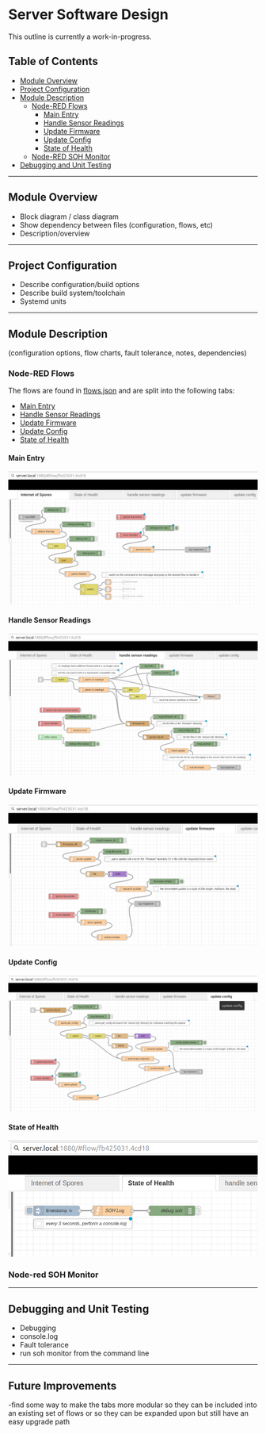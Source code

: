 # Server Software Design
This outline is currently a work-in-progress.

## Table of Contents

* [Module Overview](#module-overview)
* [Project Configuration](#project-configuration)
* [Module Description](#module-description)
  - [Node-RED Flows](#node-red-flows)
    + [Main Entry](#main-entry)
    + [Handle Sensor Readings](#handle-sensor-readings)
    + [Update Firmware](#update-firmware)
    + [Update Config](#update-config)
    + [State of Health](#state-of-health)
  - [Node-RED SOH Monitor](#node-red-soh-monitor)
* [Debugging and Unit Testing](#debugging-and-unit-testing)

---

## Module Overview

- Block diagram / class diagram
- Show dependency between files (configuration, flows, etc)
- Description/overview

---

## Project Configuration

- Describe configuration/build options
- Describe build system/toolchain
- Systemd units

---

## Module Description

(configuration options, flow charts, fault tolerance, notes, dependencies)

### Node-RED Flows

The flows are found in [flows.json](../node-red/flows.json) and are split into
the following tabs:
+ [Main Entry](#main-entry)
+ [Handle Sensor Readings](#handle-sensor-readings)
+ [Update Firmware](#update-firmware)
+ [Update Config](#update-config)
+ [State of Health](#state-of-health)

#### Main Entry

![Flow Screenshot](screenshots/flows_detail_entry.png)

#### Handle Sensor Readings

![Flow Screenshot](screenshots/flows_detail_handle_readings.png)

#### Update Firmware

![Flow Screenshot](screenshots/flows_detail_update_firmware.png)

#### Update Config

![Flow Screenshot](screenshots/flows_detail_update_config.png)

#### State of Health

![Flow Screenshot](screenshots/flows_detail_soh.png)

### Node-red SOH Monitor

---

## Debugging and Unit Testing

- Debugging
- console.log
- Fault tolerance
- run soh monitor from the command line

---

## Future Improvements

-find some way to make the tabs more modular so they can be included into an existing set of flows or so they can be expanded upon but still have an easy upgrade path